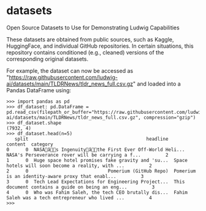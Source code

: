 # datasets
Open Source Datasets to Use for Demonstrating Ludwig Capabilities

These datasets are obtained from public sources, such as Kaggle, HuggingFace, and individual GitHub repositories.  In certain situations, this repository contains conditioned (e.g., cleaned) versions of the corresponding original datasets.

For example, the dataset can now be accessed as "https://raw.githubusercontent.com/ludwig-ai/datasets/main/TLDRNews/tldr_news_full.csv.gz" and loaded into a Pandas DataFrame using:
```
>>> import pandas as pd
>>> df_dataset: pd.DataFrame = pd.read_csv(filepath_or_buffer="https://raw.githubusercontent.com/ludwig-ai/datasets/main/TLDRNews/tldr_news_full.csv.gz", compression="gzip")
>>> df_dataset.shape
(7932, 4)
>>> df_dataset.head(n=5)
   split                                           headline                                            content  category
0      0  NASAâs Ingenuityâthe First Ever Off-World Heli...  NASA's Perseverance rover will be carrying a f...         2
1      0  Huge space hotel promises fake gravity and 'su...  Space hotels will soon become a reality, with ...         2
2      0                             Pomerium (GitHub Repo)  Pomerium is an identity-aware proxy that enabl...         3
3      0  Tech Lead Expectations for Engineering Project...  This document contains a guide on being an eng...         3
4      0  Who was Fahim Saleh, the tech CEO brutally dis...  Fahim Saleh was a tech entrepreneur who lived ...         4
>>> 
```
